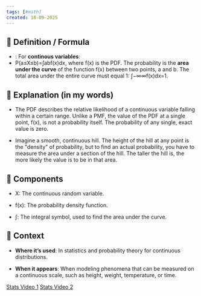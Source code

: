 ```yaml
--- 
tags: [#math]
created: 18-09-2025
--- 
```

## 🔹 Definition / Formula
- : For **continous variables**: 
- P(a≤X≤b)=∫ab​f(x)dx, where f(x) is the PDF. The probability is the **area under the curve** of the function f(x) between two points, a and b. The total area under the entire curve must equal 1: ∫−∞∞​f(x)dx=1.

  
## 🔹 Explanation (in my words)
- The PDF describes the relative likelihood of a continuous variable falling within a certain range. Unlike a PMF, the value of the PDF at a single point, f(x), is not a probability itself. The probability of any single, exact value is zero.
    
- Imagine a smooth, continuous hill. The height of the hill at any point is the "density" of probability, but to find an actual probability, you have to measure the area under a section of the hill. The taller the hill is, the more likely the value is to be in that area.
    

## 🔹 Components

- X: The continuous random variable.
    
- f(x): The probability density function.
    
- ∫: The integral symbol, used to find the area under the curve.
    

## 🔹 Context

- **Where it’s used**: In statistics and probability theory for continuous distributions.
    
- **When it appears**: When modeling phenomena that can be measured on a continuous scale, such as height, weight, temperature, or time.
    
[Stats Video 1](https://www.youtube.com/watch?v=Qq8R9G1ZEt4)
[Stats Video 2](https://www.youtube.com/watch?v=Qq8R9G1ZEt4)
